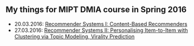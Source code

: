 ## My things for MIPT DMIA course in Spring 2016

* 20.03.2016: [Recommender Systems I: Content-Based Recommenders](https://github.com/persiyanov/ml-mipt/blob/master/RecSys_Part1_DMIA.pdf)
* 27.03.2016: [Recommender Systems II: Personalising Item-to-Item with Clustering via Topic Modeling, Virality Prediction](https://github.com/persiyanov/ml-mipt/blob/master/RecSys_Part2_DMIA.pdf)
